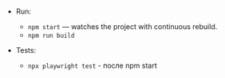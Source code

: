 
* Run:
    * `npm start` — watches the project with continuous rebuild.
    * `npm run build` 

* Tests:
    * `npx playwright test` - после npm start
